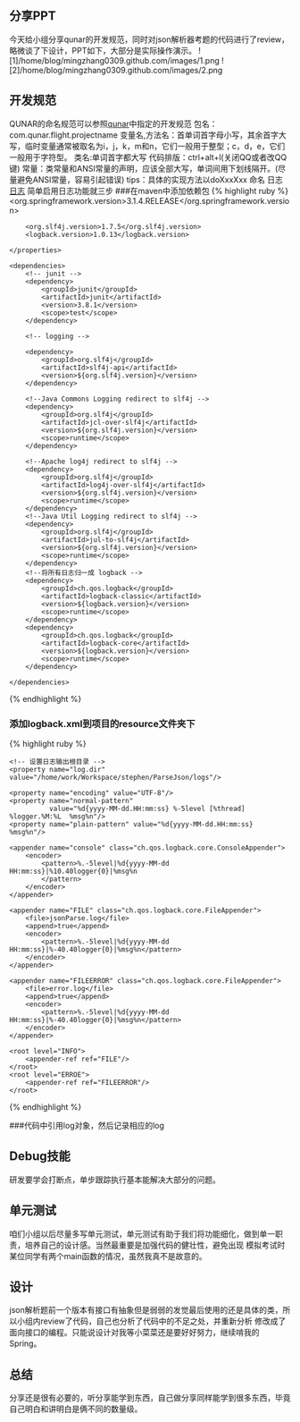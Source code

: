## 分享PPT
今天给小组分享qunar的开发规范，同时对json解析器考题的代码进行了review，略微谈了下设计，PPT如下，大部分是实际操作演示。
![1]/home/blog/mingzhang0309.github.com/images/1.png
![2]/home/blog/mingzhang0309.github.com/images/2.png

## 开发规范
QUNAR的命名规范可以参照[qunar]中指定的开发规范
包名： com.qunar.flight.projectname
变量名,方法名：首单词首字母小写，其余首字大写，临时变量通常被取名为i，j，k，m和n，它们一般用于整型；c，d，e，它们一般用于字符型。
类名:单词首字都大写
代码排版：ctrl+alt+l(关闭QQ或者改QQ键)
常量：类常量和ANSI常量的声明，应该全部大写，单词间用下划线隔开。(尽量避免ANSI常量，容易引起错误)
tips：具体的实现方法以doXxxXxx 命名
日志[日志]
简单启用日志功能就三步
###在maven中添加依赖包
{% highlight ruby %}
<properties>
        <org.springframework.version>3.1.4.RELEASE</org.springframework.version>

        <org.slf4j.version>1.7.5</org.slf4j.version>
        <logback.version>1.0.13</logback.version>

    </properties>

    <dependencies>
        <!-- junit -->
        <dependency>
            <groupId>junit</groupId>
            <artifactId>junit</artifactId>
            <version>3.8.1</version>
            <scope>test</scope>
        </dependency>

        <!-- logging -->

        <dependency>
            <groupId>org.slf4j</groupId>
            <artifactId>slf4j-api</artifactId>
            <version>${org.slf4j.version}</version>
        </dependency>

        <!--Java Commons Logging redirect to slf4j -->
        <dependency>
            <groupId>org.slf4j</groupId>
            <artifactId>jcl-over-slf4j</artifactId>
            <version>${org.slf4j.version}</version>
            <scope>runtime</scope>
        </dependency>

        <!--Apache log4j redirect to slf4j -->
        <dependency>
            <groupId>org.slf4j</groupId>
            <artifactId>log4j-over-slf4j</artifactId>
            <version>${org.slf4j.version}</version>
            <scope>runtime</scope>
        </dependency>
        <!--Java Util Logging redirect to slf4j -->
        <dependency>
            <groupId>org.slf4j</groupId>
            <artifactId>jul-to-slf4j</artifactId>
            <version>${org.slf4j.version}</version>
            <scope>runtime</scope>
        </dependency>
        <!--将所有日志归一成 logback -->
        <dependency>
            <groupId>ch.qos.logback</groupId>
            <artifactId>logback-classic</artifactId>
            <version>${logback.version}</version>
            <scope>runtime</scope>
        </dependency>
        <dependency>
            <groupId>ch.qos.logback</groupId>
            <artifactId>logback-core</artifactId>
            <version>${logback.version}</version>
            <scope>runtime</scope>
        </dependency>

    </dependencies>
{% endhighlight %}

### 添加logback.xml到项目的resource文件夹下
{% highlight ruby %}
<?xml version="1.0" encoding="UTF-8"?>
<!-- slf4j日志配置文件 -->
<configuration debug="true" scan="true" scanPeriod="30 seconds">

    <!-- 设置日志输出根目录 -->
    <property name="log.dir" value="/home/work/Workspace/stephen/ParseJson/logs"/>

    <property name="encoding" value="UTF-8"/>
    <property name="normal-pattern"
              value="%d{yyyy-MM-dd.HH:mm:ss} %-5level [%thread] %logger.%M:%L  %msg%n"/>
    <property name="plain-pattern" value="%d{yyyy-MM-dd.HH:mm:ss} %msg%n"/>

    <appender name="console" class="ch.qos.logback.core.ConsoleAppender">
        <encoder>
            <pattern>%.-5level|%d{yyyy-MM-dd HH:mm:ss}|%10.40logger{0}|%msg%n
            </pattern>
        </encoder>
    </appender>

    <appender name="FILE" class="ch.qos.logback.core.FileAppender">
        <file>jsonParse.log</file>
        <append>true</append>
        <encoder>
            <pattern>%.-5level|%d{yyyy-MM-dd HH:mm:ss}|%-40.40logger{0}|%msg%n</pattern>
        </encoder>
    </appender>

    <appender name="FILEERROR" class="ch.qos.logback.core.FileAppender">
        <file>error.log</file>
        <append>true</append>
        <encoder>
            <pattern>%.-5level|%d{yyyy-MM-dd HH:mm:ss}|%-40.40logger{0}|%msg%n</pattern>
        </encoder>
    </appender>

    <root level="INFO">
        <appender-ref ref="FILE"/>
    </root>
    <root level="ERROE">
        <appender-ref ref="FILEERROR"/>
    </root>
</configuration>
{% endhighlight %}

###代码中引用log对象，然后记录相应的log

## Debug技能
研发要学会打断点，单步跟踪执行基本能解决大部分的问题。

## 单元测试
咱们小组以后尽量多写单元测试，单元测试有助于我们将功能细化，做到单一职责，培养自己的设计感。当然最重要是加强代码的健壮性，避免出现
模拟考试时某位同学有两个main函数的情况，虽然我真不是故意的。

## 设计
json解析题前一个版本有接口有抽象但是弱弱的发觉最后使用的还是具体的类，所以小组内review了代码，自己也分析了代码中的不足之处，并重新分析
修改成了面向接口的编程。只能说设计对我等小菜菜还是要好好努力，继续啃我的Spring。

## 总结
分享还是很有必要的，听分享能学到东西，自己做分享同样能学到很多东西，毕竟自己明白和讲明白是俩不同的数量级。

[zhangming]:    http://mingzhang0309.github.com  "zhangming"
[qunar]:  http://fresh.qunar.com/pages/viewpage.action?pageId=1540192 "qunar"
[日志]: wiki.corp.qunar.com/pages/viewpage.action?pageId=19355490 "日志"
